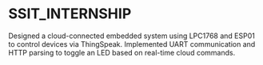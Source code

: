 # SSIT_INTERNSHIP
Designed a cloud-connected embedded system using LPC1768 and ESP01 to control devices via ThingSpeak. Implemented UART communication and HTTP parsing to toggle an LED based on real-time cloud commands.

